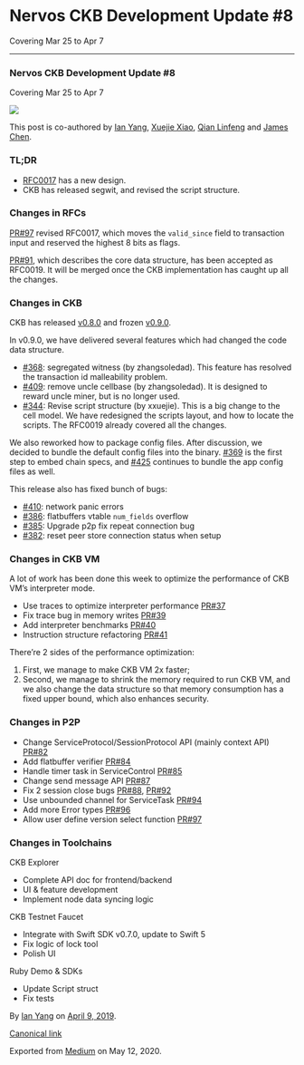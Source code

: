 # Nervos CKB Development Update \#8

Covering Mar 25 to Apr 7

------------------------------------------------------------------------

### Nervos CKB Development Update \#8

Covering Mar 25 to Apr 7

![](https://cdn-images-1.medium.com/max/1200/1*QEB-OU0QUJtM5piG_DqY0Q.png)

This post is co-authored by [Ian Yang](https://medium.com/u/72022cac4c7c), [Xuejie Xiao](https://medium.com/u/6f2cfa203c38), [Qian Linfeng](https://github.com/thewawar) and [James Chen](https://medium.com/u/24192bbe4c92).

### TL;DR

-   [RFC0017](https://github.com/nervosnetwork/rfcs/pull/97) has a new design.
-   CKB has released segwit, and revised the script structure.

### Changes in RFCs

[PR\#97](https://github.com/nervosnetwork/rfcs/pull/97) revised RFC0017, which moves the `valid_since` field to transaction input and reserved the highest 8 bits as flags.

[PR\#91](https://github.com/nervosnetwork/rfcs/pull/91), which describes the core data structure, has been accepted as RFC0019. It will be merged once the CKB implementation has caught up all the changes.

### Changes in CKB

CKB has released [v0.8.0](https://github.com/nervosnetwork/ckb/releases/tag/v0.8.0) and frozen [v0.9.0](https://github.com/nervosnetwork/ckb/pull/413).

In v0.9.0, we have delivered several features which had changed the code data structure.

-   [\#368](https://github.com/nervosnetwork/ckb/pull/368): segregated witness (by zhangsoledad). This feature has resolved the transaction id malleability problem.
-   [\#409](https://github.com/nervosnetwork/ckb/pull/409): remove uncle cellbase (by zhangsoledad). It is designed to reward uncle miner, but is no longer used.
-   [\#344](https://github.com/nervosnetwork/ckb/pull/344): Revise script structure (by xxuejie). This is a big change to the cell model. We have redesigned the scripts layout, and how to locate the scripts. The RFC0019 already covered all the changes.

We also reworked how to package config files. After discussion, we decided to bundle the default config files into the binary. [\#369](https://github.com/nervosnetwork/ckb/pull/369) is the first step to embed chain specs, and [\#425](https://github.com/nervosnetwork/ckb/pull/425) continues to bundle the app config files as well.

This release also has fixed bunch of bugs:

-   [\#410](https://github.com/nervosnetwork/ckb/pull/410): network panic errors
-   [\#386](https://github.com/nervosnetwork/ckb/pull/386): flatbuffers vtable `num_fields` overflow
-   [\#385](https://github.com/nervosnetwork/ckb/pull/385): Upgrade p2p fix repeat connection bug
-   [\#382](https://github.com/nervosnetwork/ckb/pull/382): reset peer store connection status when setup

### Changes in CKB VM

A lot of work has been done this week to optimize the performance of CKB VM’s interpreter mode.

-   Use traces to optimize interpreter performance [PR\#37](https://github.com/nervosnetwork/ckb-vm/pull/37)
-   Fix trace bug in memory writes [PR\#39](https://github.com/nervosnetwork/ckb-vm/pull/39)
-   Add interpreter benchmarks [PR\#40](https://github.com/nervosnetwork/ckb-vm/pull/40)
-   Instruction structure refactoring [PR\#41](https://github.com/nervosnetwork/ckb-vm/pull/41)

There’re 2 sides of the performance optimization:

1.  First, we manage to make CKB VM 2x faster;
2.  Second, we manage to shrink the memory required to run CKB VM, and we also change the data structure so that memory consumption has a fixed upper bound, which also enhances security.

### Changes in P2P

-   Change ServiceProtocol/SessionProtocol API (mainly context API) [PR\#82](https://github.com/nervosnetwork/p2p/pull/82)
-   Add flatbuffer verifier [PR\#84](https://github.com/nervosnetwork/p2p/pull/84)
-   Handle timer task in ServiceControl [PR\#85](https://github.com/nervosnetwork/p2p/pull/85)
-   Change send message API [PR\#87](https://github.com/nervosnetwork/p2p/pull/87)
-   Fix 2 session close bugs [PR\#88](https://github.com/nervosnetwork/p2p/pull/88), [PR\#92](https://github.com/nervosnetwork/p2p/pull/92)
-   Use unbounded channel for ServiceTask [PR\#94](https://github.com/nervosnetwork/p2p/pull/94)
-   Add more Error types [PR\#96](https://github.com/nervosnetwork/p2p/pull/96)
-   Allow user define version select function [PR\#97](https://github.com/nervosnetwork/p2p/pull/97)

### Changes in Toolchains

CKB Explorer

-   Complete API doc for frontend/backend
-   UI & feature development
-   Implement node data syncing logic

CKB Testnet Faucet

-   Integrate with Swift SDK v0.7.0, update to Swift 5
-   Fix logic of lock tool
-   Polish UI

Ruby Demo & SDKs

-   Update Script struct
-   Fix tests

By [Ian Yang](https://medium.com/@doitian) on [April 9, 2019](https://medium.com/p/49079b331f93).

[Canonical link](https://medium.com/@doitian/nervos-ckb-development-update-8-49079b331f93)

Exported from [Medium](https://medium.com) on May 12, 2020.
